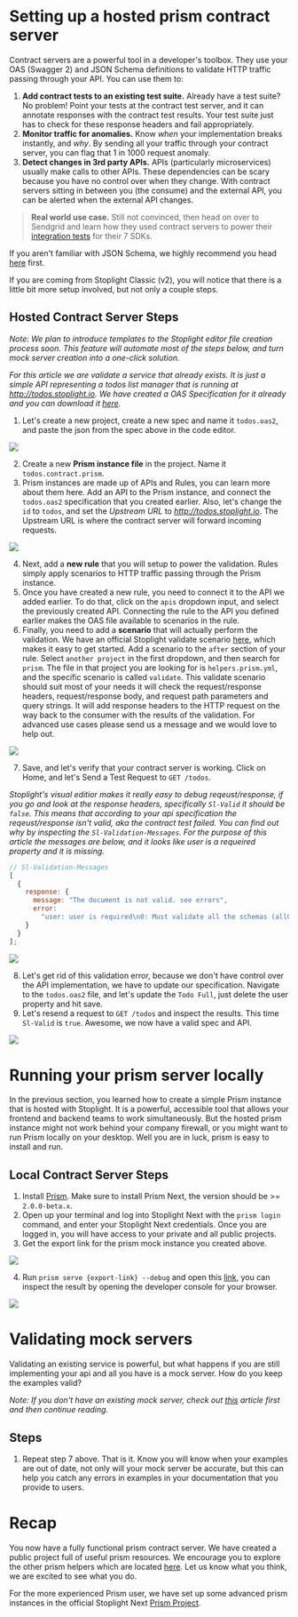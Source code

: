 # Setting up a hosted prism contract server

Contract servers are a powerful tool in a developer's toolbox. They use your OAS (Swagger 2) and JSON Schema definitions to validate HTTP traffic passing through your API. You can use them to:

1. **Add contract tests to an existing test suite.** Already have a test suite? No problem! Point your tests at the contract test server, and it can annotate responses with the contract test results. Your test suite just has to check for these response headers and fail appropriately.
2. **Monitor traffic for anomalies.** Know _when_ your implementation breaks instantly, and _why_. By sending all your traffic through your contract server, you can flag that 1 in 1000 request anomaly.
3. **Detect changes in 3rd party APIs.** APIs (particularly microservices) usually make calls to other APIs. These dependencies can be scary because you have no control over when they change. With contract servers sitting in between you (the consume) and the external API, you can be alerted when the external API changes.

> **Real world use case.** Still not convinced, then head on over to Sendgrid and learn how they used contract servers to power their [integration tests](https://sendgrid.com/blog/stoplight-io-to-test-api-endpoints) for their 7 SDKs.

If you aren't familiar with JSON Schema, we highly recommend you head [here](https://spacetelescope.github.io/understanding-json-schema/) first.

If you are coming from Stoplight Classic (v2), you will notice that there is a little bit more setup involved, but not only a couple steps.

## Hosted Contract Server Steps

_Note: We plan to introduce templates to the Stoplight editor file creation process soon. This feature will automate most of the steps below, and turn mock server creation into a one-click solution._

_For this article we are validate a service that already exists. It is just a simple API representing a todos list manager that is running at http://todos.stoplight.io. We have created a OAS Specification for it already and you can download it [here](https://exporter.stoplight.io/3351/master/todos.oas2.yml)._

1. Let's create a new project, create a new spec and name it `todos.oas2`, and paste the json from the spec above in the code editor.

![](https://s3.amazonaws.com/hifs/contract/todos.contract.guide.gif)

2. Create a new **Prism instance file** in the project. Name it `todos.contract.prism`.
3. Prism instances are made up of APIs and Rules, you can learn more about them here. Add an API to the Prism instance, and connect the `todos.oas2` specification that you created earlier. Also, let's change the `id` to `todos`, and set the _Upstream URL_ to _http://todos.stoplight.io_. The Upstream URL is where the contract server will forward incoming requests.

![](https://s3.amazonaws.com/hifs/contract/todos.prism.api.gif)

4. Next, add a **new rule** that you will setup to power the validation. Rules simply apply scenarios to HTTP traffic passing through the Prism instance.
5. Once you have created a new rule, you need to connect it to the API we added earlier. To do that, click on the `apis` dropdown input, and select the previously created API. Connecting the rule to the API you defined earlier makes the OAS file available to scenarios in the rule.
6. Finally, you need to add a **scenario** that will actually perform the validation. We have an official Stoplight validate scenario [here](https://next.stoplight.io/stoplight/prism?edit=%23%2Fscenarios%2validate), which makes it easy to get started. Add a scenario to the `after` section of your rule. Select `another project` in the first dropdown, and then search for `prism`. The file in that project you are looking for is `helpers.prism.yml`, and the specific scenario is called `validate`. This validate scenario should suit most of your needs it will check the request/response headers, request/response body, and request path parameters and query strings. It will add response headers to the HTTP request on the way back to the consumer with the results of the validation. For advanced use cases please send us a message and we would love to help out.

![](https://s3.amazonaws.com/hifs/contract/todos.prism.rule.gif)

7. Save, and let's verify that your contract server is working. Click on Home, and let's Send a Test Request to `GET /todos`.

_Stoplight's visual editior makes it really easy to debug reqeust/response, if you go and look at the response headers, specifically `Sl-Valid` it should be `false`. This means that according to your api specification the reqeust/response isn't valid, aka the contract test failed. You can find out why by inspecting the `Sl-Validation-Messages`. For the purpose of this article the messages are below, and it looks like user is a requeired property and it is missing._

```js
// Sl-Validation-Messages
[
  {
    response: {
      message: "The document is not valid. see errors",
      error:
        "user: user is required\n0: Must validate all the schemas (allOf)\nuser: user is required\n1: Must validate all the schemas (allOf)\nuser: user is required\n2: Must validate all the schemas (allOf)\nuser: user is required\n3: Must validate all the schemas (allOf)\nuser: user is required\n4: Must validate all the schemas (allOf)\nuser: user is required\n5: Must validate all the schemas (allOf)\nuser: user is required\n6: Must validate all the schemas (allOf)\nuser: user is required\n7: Must validate all the schemas (allOf)\nuser: user is required\n8: Must validate all the schemas (allOf)\nuser: user is required\n9: Must validate all the schemas (allOf)\n"
    }
  }
];
```

![](https://s3.amazonaws.com/hifs/contract/todos.prism.verify.gif)

8. Let's get rid of this validation error, because we don't have control over the API implementation, we have to update our specification. Navigate to the `todos.oas2` file, and let's update the `Todo Full`, just delete the user property and hit save.
9. Let's resend a request to `GET /todos` and inspect the results. This time `Sl-Valid` is `true`. Awesome, we now have a valid spec and API.

![](https://s3.amazonaws.com/hifs/contract/todos.prism.done.gif)

# Running your prism server locally

In the previous section, you learned how to create a simple Prism instance that is hosted with Stoplight. It is a powerful, accessible tool that allows your frontend and backend teams to work simultaneously. But the hosted prism instance might not work behind your company firewall, or you might want to run Prism locally on your desktop. Well you are in luck, prism is easy to install and run.

## Local Contract Server Steps

1. Install [Prism](https://github.com/stoplightio/prism). Make sure to install Prism Next, the version should be >= `2.0.0-beta.x`.
2. Open up your terminal and log into Stoplight Next with the `prism login` command, and enter your Stoplight Next credentials. Once you are logged in, you will have access to your private and all public projects.
3. Get the export link for the prism mock instance you created above.

![](https://s3.amazonaws.com/hifs/contract/prism.install.gif)

4. Run `prism serve {export-link} --debug` and open this [link](http://localhost:4010/todos), you can inspect the result by opening the developer console for your browser.

![](https://s3.amazonaws.com/hifs/contract/todos.prism.local.gif)

# Validating mock servers

Validating an existing service is powerful, but what happens if you are still implementing your api and all you have is a mock server. How do you keep the examples valid?

_Note: If you don't have an existing mock server, check out [this](https://next.stoplight.io/stoplight/stoplight-next-docs/blob/master/prism.mock.server.md) article first and then continue reading._

## Steps

1. Repeat step 7 above. That is it. Know you will know when your examples are out of date, not only will your mock server be accurate, but this can help you catch any errors in examples in your documentation that you provide to users.

# Recap

You now have a fully functional prism contract server. We have created a public project full of useful prism resources. We encourage you to explore the other prism helpers which are located [here](https://next.stoplight.io/stoplight/prism/blob/master/helpers.scenarios.yml). Let us know what you think, we are excited to see what you do.

For the more experienced Prism user, we have set up some advanced prism instances in the official Stoplight Next [Prism Project](https://next.stoplight.io/stoplight/prism).
